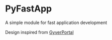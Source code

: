 # PyFastApp
A simple module for fast application development

Design inspired from [GyverPortal](https://github.com/GyverLibs/GyverPortal/)
